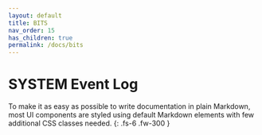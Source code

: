 ```yaml
---
layout: default
title: BITS
nav_order: 15
has_children: true
permalink: /docs/bits
---
```


# SYSTEM Event Log

To make it as easy as possible to write documentation in plain Markdown, most UI components are styled using default Markdown elements with few additional CSS classes needed.
{: .fs-6 .fw-300 }
